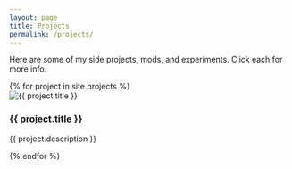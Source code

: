 ```yaml
---
layout: page
title: Projects
permalink: /projects/
---
```


Here are some of my side projects, mods, and experiments. Click each for more info.

<div class="project-gallery">
  {% for project in site.projects %}
  <div class="project-tile">
    <img src="{{ project.image }}" alt="{{ project.title }}">
    <h3>{{ project.title }}</h3>
    <p>{{ project.description }}</p>
  </div>
  {% endfor %}
</div>

